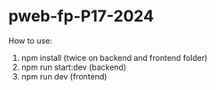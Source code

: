 # pweb-fp-P17-2024

How to use:

1. npm install (twice on backend and frontend folder)
2. npm run start:dev (backend)
3. npm run dev (frontend)
